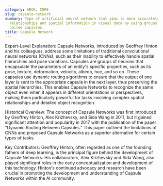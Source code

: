```yaml
---
category: ARCH, CORE
slug: capsule-network
summary: Type of artificial neural network that aims to more accurately model hierarchical
  relationships and spatial information in visual data by using groups of neurons
  called capsules.
title: Capsule Network
---
```


Expert-Level Explanation:
Capsule Networks, introduced by Geoffrey Hinton and his colleagues, address some limitations of traditional convolutional neural networks (CNNs), such as their inability to effectively handle spatial hierarchies and pose variations. Capsules are groups of neurons that encapsulate the parameters of an entity's specific properties, such as its pose, texture, deformation, velocity, albedo, hue, and so on. These capsules use dynamic routing algorithms to ensure that the output of one layer is sent to the appropriate capsule in the next layer, thus preserving the spatial hierarchies. This enables Capsule Networks to recognize the same object even when it appears in different orientations or perspectives, making them particularly powerful for tasks involving complex spatial relationships and detailed object recognition.

Historical Overview:
The concept of Capsule Networks was first introduced by Geoffrey Hinton, Alex Krizhevsky, and Sida Wang in 2011, but it gained significant attention and popularity in 2017 with the publication of the paper "Dynamic Routing Between Capsules." This paper outlined the limitations of CNNs and proposed Capsule Networks as a superior alternative for certain types of tasks.

Key Contributors:
Geoffrey Hinton, often regarded as one of the founding fathers of deep learning, is the principal figure behind the development of Capsule Networks. His collaborators, Alex Krizhevsky and Sida Wang, also played significant roles in the early conceptualization and development of this technology. Hinton's continued advocacy and research have been crucial in promoting the development and understanding of Capsule Networks within the AI community.